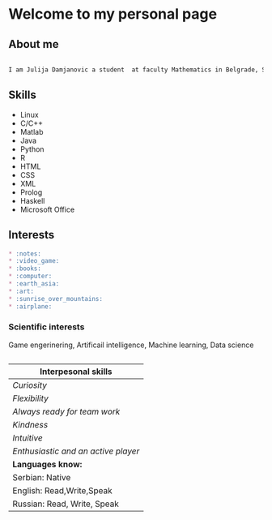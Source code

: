 # Welcome to my personal page

## About me

```markdown

I am Julija Damjanovic a student  at faculty Mathematics in Belgrade, Serbia.
```




## Skills
* Linux 
* C/C++
* Matlab 
* Java 
* Python 
* R 
* HTML 
* CSS 
* XML 
* Prolog
* Haskell
* Microsoft Office 

## Interests 

```markdown
* :notes: 
* :video_game:
* :books:
* :computer:
* :earth_asia:
* :art:
* :sunrise_over_mountains:
* :airplane:
```

### Scientific interests 
Game engerinering, Artificail intelligence, Machine learning, Data science


## 
   **Interpesonal skills**          |
------------------------------------|                         
*Curiosity*                         |
*Flexibility*                       |
*Always ready for team work*        |   
*Kindness*                          |
*Intuitive*                         | 
*Enthusiastic and an active player* |
**Languages know:**                 |  
Serbian: Native                     | 
English: Read,Write,Speak           |
Russian: Read, Write, Speak         |






